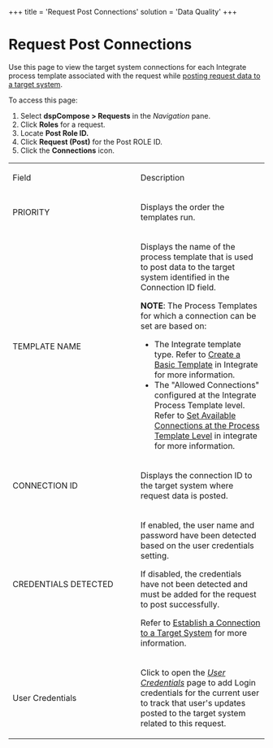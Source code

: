 +++
title = 'Request Post Connections'
solution = 'Data Quality'
+++

# Request Post Connections

<div class="use">

Use this page to view the target system connections for each Integrate
process template associated with the request while [posting request data
to a target
system](../Use_Cases/Post_Request_Data_to_a_Target_ERP_System.htm).

</div>

To access this page:

1.  Select **dspCompose \> Requests** in the *Navigation* pane.
2.  Click **Roles** for a request.
3.  Locate **Post Role ID.**
4.  Click **Request (Post)** for the Post ROLE ID.
5.  Click the **Connections** icon.

<table>
<colgroup>
<col style="width: 50%" />
<col style="width: 50%" />
</colgroup>
<tbody>
<tr class="odd">
<td><p>Field</p></td>
<td><p>Description</p></td>
</tr>
<tr class="even">
<td><p>PRIORITY</p></td>
<td><p>Displays the order the templates run.</p></td>
</tr>
<tr class="odd">
<td><p>TEMPLATE NAME</p></td>
<td><p>Displays the name of the process template that is used to post data to the target system identified in the Connection ID field.</p>
<p><strong>NOTE</strong>: The Process Templates for which a connection can be set are based on:</p>
<ul>
<li>The Integrate template type. Refer to <a href="../../../Platform/Integrate/Use_Cases/Create_a_Basic_Template.htm">Create a Basic Template</a> in Integrate for more information.</li>
<li>The &quot;Allowed Connections&quot; configured at the Integrate Process Template level. Refer to <a href="../../../Platform/Integrate/Use_Cases/Set_Connections_at_the_Process_Template_Level.htm">Set Available Connections at the Process Template Level</a> in integrate for more information.</li>
</ul></td>
</tr>
<tr class="even">
<td><p>CONNECTION ID</p></td>
<td><p>Displays the connection ID to the target system where request data is posted.</p></td>
</tr>
<tr class="odd">
<td><p>CREDENTIALS DETECTED</p></td>
<td><p>If enabled, the user name and password have been detected based on the user credentials setting.</p>
<p>If disabled, the credentials have not been detected and must be added for the request to post successfully.</p>
<p>Refer to <a href="../../../Platform/Common/Use_Cases/Establish_a_Connection_to_a_target_system_Overview.htm">Establish a Connection to a Target System</a> for more information.</p></td>
</tr>
<tr class="even">
<td><p>User Credentials</p></td>
<td><p>Click to open the <em><a href="../../../Platform/Common/Page_Desc/User_Credentials_H.htm">User Credentials</a></em> page to add Login credentials for the current user to track that user's updates posted to the target system related to this request.</p></td>
</tr>
</tbody>
</table>
